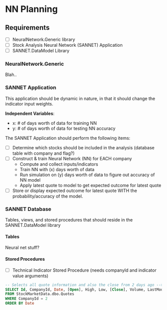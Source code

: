 # NN Planning

## Requirements
- [ ] NeuralNetwork.Generic library
- [ ] Stock Analysis Neural Network (SANNET) Application
- [ ] SANNET.DataModel Library

### NeuralNetwork.Generic
Blah..

### SANNET Application
This application should be dynamic in nature, in that it should change the indicator input weights. 

<b>Independent Variables</b>:
* x: # of days worth of data for training NN
* y: # of days worth of data for testing NN accuracy

The SANNET Application should perform the following items:
- [ ] Determine which stocks should be included in the analysis (database table with company and flag?)
- [ ] Construct & train Neural Network (NN) for EACH company
    * Compute and collect inputs/indicators
    * Train NN with (x) days worth of data
    * Run simulation on (y) days worth of data to figure out accuracy of NN model
    * Apply latest quote to model to get expected outcome for latest quote
- [ ] Store or display expected outcome for latest quote WITH the probability/accuracy of the model.

### SANNET Database
Tables, views, and stored procedures that should reside in the SANNET.DataModel library

#### Tables
Neural net stuff?

#### Stored Procedures
- [ ] Technical Indicator Stored Procedure (needs companyId and indicator value arguments)
```SQL
-- Selects all quote information and also the close from 2 days ago --> Very useful for technical indicators.
SELECT Id, CompanyId, Date, [Open], High, Low, [Close], Volume, LastModifiedDate, LAG([Close], 2) OVER (ORDER BY Date) AS TwoDaysAgoClose
FROM StockMarketData.dbo.Quotes
WHERE CompanyId = 2
ORDER BY Date
```
